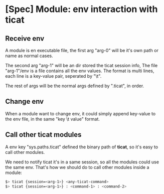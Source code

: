 # [Spec] Module: env interaction with ticat

## Receive env
A module is en executable file,
the first arg "arg-0" will be it's own path or name as normal cases.

The second arg "arg-1" will be an dir stored the ticat session info,
The file "arg-1"/env is a file contains all the env values.
The format is multi lines, each line is a key-value pair, seperated by "\t".

The rest of args will be the normal args defined by ".ticat", in order.

## Change env
When a module want to change env, it could simply append key-value to the env file,
in the same "key \t value" format.

## Call other ticat modules
A env key "sys.paths.ticat" defined the binary path of **ticat**,
so it's easy to call other modules.

We need to notify ticat it's in a same session,
so all the modules could use the same env.
That's how we should do to call other modules inside a module:
```bash
$> ticat {session=<arg-1>} <any-ticat-command>
$> ticat {session=<arg-1>} : <command-1> : <command-2>
```
